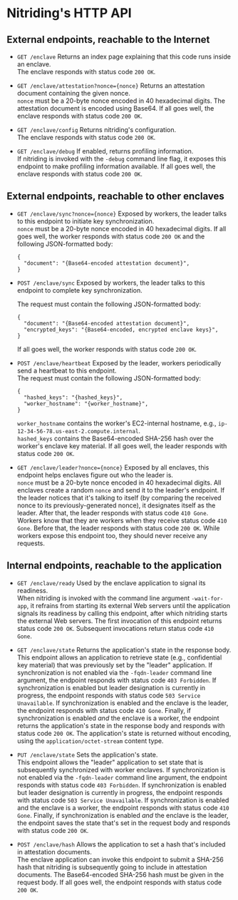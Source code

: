 # Nitriding's HTTP API

## External endpoints, reachable to the Internet

* `GET /enclave` Returns an index page explaining that this code runs
  inside an enclave.  
  The enclave responds with status code `200 OK`.

* `GET /enclave/attestation?nonce={nonce}` Returns an attestation document
  containing the given nonce.  
  `nonce` must be a 20-byte nonce encoded in 40 hexadecimal digits.
  The attestation document is encoded using Base64.
  If all goes well, the enclave responds with status code `200 OK`.

* `GET /enclave/config` Returns nitriding's configuration.  
  The enclave responds with status code `200 OK`.

* `GET /enclave/debug` If enabled, returns profiling information.  
  If nitriding is invoked with the `-debug` command line flag,
  it exposes this endpoint to make profiling information available.
  If all goes well, the enclave responds with status code `200 OK`.

## External endpoints, reachable to other enclaves

* `GET /enclave/sync?nonce={nonce}` Exposed by workers, the leader talks to this endpoint to initiate key synchronization.  
  `nonce` must be a 20-byte nonce encoded in 40 hexadecimal digits.
  If all goes well, the worker responds with status code `200 OK` and the following JSON-formatted body:
  ```
  {
    "document": "{Base64-encoded attestation document}",
  }
  ```

* `POST /enclave/sync` Exposed by workers, the leader talks to this endpoint to
  complete key synchronization.  

  The request must contain the following JSON-formatted body:
  ```
  {
    "document": "{Base64-encoded attestation document}",
    "encrypted_keys": "{Base64-encoded, encrypted enclave keys}",
  }
  ```
  If all goes well, the worker responds with status code `200 OK`.

* `POST /enclave/heartbeat` Exposed by the leader, workers periodically send a heartbeat to this endpoint.  
  The request must contain the following JSON-formatted body:
  ```
  {
    "hashed_keys": "{hashed_keys}",
    "worker_hostname": "{worker_hostname}",
  }
  ```
  `worker_hostname` contains the worker's EC2-internal hostname, e.g., `ip-12-34-56-78.us-east-2.compute.internal`.  
  `hashed_keys` contains the Base64-encoded SHA-256 hash over the worker's enclave key material.
  If all goes well, the leader responds with status code `200 OK`.

* `GET /enclave/leader?nonce={nonce}` Exposed by all enclaves, this endpoint
  helps enclaves figure out who the leader is.  
  `nonce` must be a 20-byte nonce encoded in 40 hexadecimal digits.
  All enclaves create a random `nonce` and send it to the leader's endpoint.
  If the leader notices that it's talking to itself (by comparing the received nonce to its previously-generated nonce),
  it designates itself as the leader.
  After that, the leader responds with status code `410 Gone`.
  Workers know that they are workers when they receive status code `410 Gone`.
  Before that, the leader responds with status code `200 OK`.
  While workers expose this endpoint too, they should never receive any requests.

## Internal endpoints, reachable to the application

* `GET /enclave/ready` Used by the enclave application to signal its readiness.  
  When nitriding is invoked with the command line argument `-wait-for-app`,
  it refrains from starting its external Web servers until the application
  signals its readiness by calling this endpoint, after which nitriding starts
  the external Web servers.
  The first invocation of this endpoint returns status code `200 OK`.
  Subsequent invocations return status code `410 Gone`.

* `GET /enclave/state` Returns the application's state in the response body.  
  This endpoint allows an application to retrieve state
  (e.g., confidential key material) that was previously set by the "leader" application.
  If synchronization is not enabled via the `-fqdn-leader` command line
  argument, the endpoint responds with status code `403 Forbidden`.
  If synchronization is enabled but leader designation is currently in progress,
  the endpoint responds with status code `503 Service Unavailable`.
  If synchronization is enabled and the enclave is the leader,
  the endpoint responds with status code `410 Gone`.
  Finally, if synchronization is enabled _and_ the enclave is a worker,
  the endpoint returns the application's state in the response body and
  responds with status code `200 OK`.
  The application's state is returned without encoding,
  using the `application/octet-stream` content type.

* `PUT /enclave/state` Sets the application's state.  
  This endpoint allows the "leader" application to set state that is
  subsequently synchronized with worker enclaves.
  If synchronization is not enabled via the `-fqdn-leader` command line
  argument, the endpoint responds with status code `403 Forbidden`.
  If synchronization is enabled but leader designation is currently in progress,
  the endpoint responds with status code `503 Service Unavailable`.
  If synchronization is enabled and the enclave is a worker,
  the endpoint responds with status code `410 Gone`.
  Finally, if synchronization is enabled _and_ the enclave is the leader,
  the endpoint saves the state that's set in the request body and
  responds with status code `200 OK`.

* `POST /enclave/hash` Allows the application to set a hash that's included in
  attestation documents.  
  The enclave application can invoke this endpoint to submit a SHA-256 hash that
  nitriding is subsequently going to include in attestation documents.
  The Base64-encoded SHA-256 hash must be given in the request body.
  If all goes well, the endpoint responds with status code `200 OK`.